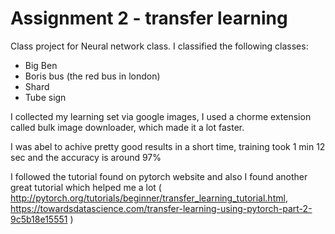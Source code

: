 # Assignment 2 - transfer learning

Class project for Neural network class. I classified the following classes:
* Big Ben
* Boris bus (the red bus in london)
* Shard
* Tube sign

I collected my learning set via google images, I used a chorme extension called bulk image downloader, which made it a lot faster.

I was abel to achive pretty good results in a short time, training took 1 min 12 sec and the accuracy is around 97%

I followed the tutorial found on pytorch website and also I found another great tutorial which helped me a lot ( http://pytorch.org/tutorials/beginner/transfer_learning_tutorial.html, https://towardsdatascience.com/transfer-learning-using-pytorch-part-2-9c5b18e15551 )


